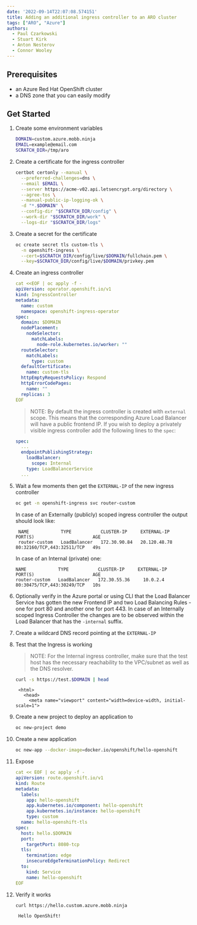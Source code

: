 ```yaml
---
date: '2022-09-14T22:07:08.574151'
title: Adding an additional ingress controller to an ARO cluster
tags: ["ARO", "Azure"]
authors:
  - Paul Czarkowski
  - Stuart Kirk
  - Anton Nesterov
  - Connor Wooley
---
```


## Prerequisites

* an Azure Red Hat OpenShift cluster
* a DNS zone that you can easily modify

## Get Started

1. Create some environment variables

   ```bash
   DOMAIN=custom.azure.mobb.ninja
   EMAIL=example@email.com
   SCRATCH_DIR=/tmp/aro
   ```

1. Create a certificate for the ingress controller

   ```bash
   certbot certonly --manual \
     --preferred-challenges=dns \
     --email $EMAIL \
     --server https://acme-v02.api.letsencrypt.org/directory \
     --agree-tos \
     --manual-public-ip-logging-ok \
     -d "*.$DOMAIN" \
     --config-dir "$SCRATCH_DIR/config" \
     --work-dir "$SCRATCH_DIR/work" \
     --logs-dir "$SCRATCH_DIR/logs"
   ```

1. Create a secret for the certificate

   ```bash
   oc create secret tls custom-tls \
     -n openshift-ingress \
     --cert=$SCRATCH_DIR/config/live/$DOMAIN/fullchain.pem \
     --key=$SCRATCH_DIR/config/live/$DOMAIN/privkey.pem
   ```

1. Create an ingress controller

   ```yaml
   cat <<EOF | oc apply -f -
   apiVersion: operator.openshift.io/v1
   kind: IngressController
   metadata:
     name: custom
     namespace: openshift-ingress-operator
   spec:
     domain: $DOMAIN
     nodePlacement:
       nodeSelector:
         matchLabels:
           node-role.kubernetes.io/worker: ""
     routeSelector:
       matchLabels:
         type: custom
     defaultCertificate:
       name: custom-tls
     httpEmptyRequestsPolicy: Respond
     httpErrorCodePages:
       name: ""
     replicas: 3
   EOF
   ```

    > NOTE: By default the ingress controller is created with `external` scope. This means that the corresponding Azure Load Balancer will have a public frontend IP. If you wish to deploy a privately visible ingress controller add the following lines to the `spec`:

    ```yaml
    spec:
      ...
      endpointPublishingStrategy:
        loadBalancer:
          scope: Internal
        type: LoadBalancerService
      ...
    ```


1. Wait a few moments then get the `EXTERNAL-IP` of the new ingress controller

   ```bash
   oc get -n openshift-ingress svc router-custom
   ```

    In case of an Externally (publicly) scoped ingress controller the output should look like:

   ```
    NAME            TYPE           CLUSTER-IP     EXTERNAL-IP    PORT(S)                      AGE
    router-custom   LoadBalancer   172.30.90.84   20.120.48.78   80:32160/TCP,443:32511/TCP   49s
   ```

    In case of an Internal (private) one:

    ```
    NAME            TYPE           CLUSTER-IP     EXTERNAL-IP    PORT(S)                      AGE
    router-custom   LoadBalancer   172.30.55.36     10.0.2.4     80:30475/TCP,443:30249/TCP   10s

    ```

1. Optionally verify in the Azure portal or using CLI that the Load Balancer Service has gotten the new Frontend IP and two Load Balancing Rules - one for port 80 and another one for port 443. In case of an Internally scoped Ingress Controller the changes are to be observed within the Load Balancer that has the `-internal` suffix.

1. Create a wildcard DNS record pointing at the `EXTERNAL-IP`

1. Test that the Ingress is working

    > NOTE: For the Internal ingress controller, make sure that the test host has the necessary reachability to the VPC/subnet as well as the DNS resolver.

   ```bash
   curl -s https://test.$DOMAIN | head
   ```

   ```
    <html>
      <head>
        <meta name="viewport" content="width=device-width, initial-scale=1">
   ```

1. Create a new project to deploy an application to

   ```bash
   oc new-project demo
   ```

1. Create a new application

   ```bash
   oc new-app --docker-image=docker.io/openshift/hello-openshift
   ```

1. Expose

   ```yaml
   cat << EOF | oc apply -f -
   apiVersion: route.openshift.io/v1
   kind: Route
   metadata:
     labels:
       app: hello-openshift
       app.kubernetes.io/component: hello-openshift
       app.kubernetes.io/instance: hello-openshift
       type: custom
     name: hello-openshift-tls
   spec:
     host: hello.$DOMAIN
     port:
       targetPort: 8080-tcp
     tls:
       termination: edge
       insecureEdgeTerminationPolicy: Redirect
     to:
       kind: Service
       name: hello-openshift
   EOF
   ```

1. Verify it works

   ```bash
   curl https://hello.custom.azure.mobb.ninja
   ```

   ```bash
    Hello OpenShift!
   ```
